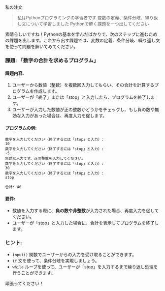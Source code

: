 私の注文

> 私はPythonプログラミングの学習者です
> 変数の定義、条件分岐、繰り返し文について学習しました
> Pythonで解く課題を一つ出してください



素晴らしいですね！Pythonの基本を学んだばかりで、次のステップに進むための課題を出します。これから出す課題では、変数の定義、条件分岐、繰り返し文を使って問題を解いてみてください。

### 課題: **「数字の合計を求めるプログラム」**

#### 課題内容:
1. ユーザーから数値（整数）を複数回入力してもらい、その合計を計算するプログラムを作成します。
2. ユーザーが「終了」または「stop」と入力したら、プログラムを終了します。
3. ユーザーが入力した数値が正の整数かどうかをチェックし、もし負の数や無効な入力があった場合は、再度入力を促します。

#### プログラムの例:
```
数字を入力してください（終了するには「stop」と入力）:
10
数字を入力してください（終了するには「stop」と入力）:
-5
無効な入力です。正の整数を入力してください。
数字を入力してください（終了するには「stop」と入力）:
30
数字を入力してください（終了するには「stop」と入力）:
stop

合計: 40
```

#### 要件:
- 数値を入力する際に、**負の数や非整数**が入力された場合、再度入力を促してください。
- ユーザーが「stop」と入力した場合に、合計を表示してプログラムを終了します。

### ヒント:
- `input()` 関数でユーザーからの入力を受け取ることができます。
- `if` 文を使って、条件分岐を実現しましょう。
- `while` ループを使って、ユーザーが「stop」を入力するまで繰り返し処理を行うことができます。

頑張ってください！